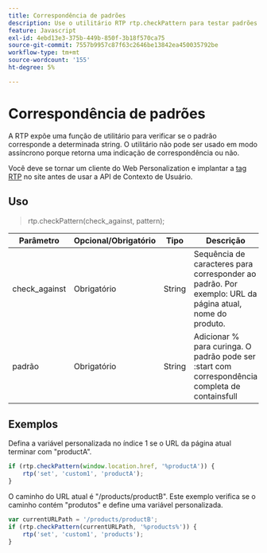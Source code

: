 ```yaml
---
title: Correspondência de padrões
description: Use o utilitário RTP rtp.checkPattern para testar padrões de string com curingas de porcentagem, consulte limitações de sincronização, exemplos de uso e URL e a configuração obrigatória de tag RTP.
feature: Javascript
exl-id: 4ebd13e3-375b-449b-850f-3b18f570ca75
source-git-commit: 7557b9957c87f63c2646be13842ea450035792be
workflow-type: tm+mt
source-wordcount: '155'
ht-degree: 5%

---
```


# Correspondência de padrões

A RTP expõe uma função de utilitário para verificar se o padrão corresponde a determinada string. O utilitário não pode ser usado em modo assíncrono porque retorna uma indicação de correspondência ou não.

Você deve se tornar um cliente do Web Personalization e implantar a [tag RTP](https://experienceleague.adobe.com/en/docs/marketo/using/product-docs/web-personalization/rtp-tag-implementation/deploy-the-rtp-javascript) no site antes de usar a API de Contexto de Usuário.

## Uso

> rtp.checkPattern(check_against, pattern);

| Parâmetro | Opcional/Obrigatório | Tipo | Descrição |
|---|---|---|---|
| check_against | Obrigatório | String | Sequência de caracteres para corresponder ao padrão. Por exemplo: URL da página atual, nome do produto. |
| padrão | Obrigatório | String | Adicionar % para curinga. O padrão pode ser :start com correspondência completa de containsfull |

## Exemplos

Defina a variável personalizada no índice 1 se o URL da página atual terminar com &quot;productA&quot;.

```javascript
if (rtp.checkPattern(window.location.href, '%productA')) {
    rtp('set', 'custom1', 'productA');
}
```

O caminho do URL atual é &quot;/products/productB&quot;. Este exemplo verifica se o caminho contém &quot;produtos&quot; e define uma variável personalizada.

```javascript
var currentURLPath = '/products/productB';
if (rtp.checkPattern(currentURLPath, '%products%')) {
    rtp('set', 'custom1', 'products');
}
```
